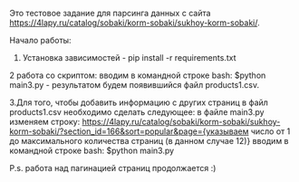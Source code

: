 Это тестовое задание для парсинга данных с сайта https://4lapy.ru/catalog/sobaki/korm-sobaki/sukhoy-korm-sobaki/.


Начало работы: 

1. Установка зависимостей - pip install -r requirements.txt

2 работа со скриптом: вводим в командной строке bash: $python main3.py - результатом будем появившийся файл products1.csv.


3.Для того, чтобы добавить информацию с других страниц в файл products1.csv необходимо сделать следующее:
в файле main3.py изменяем строку:
https://4lapy.ru/catalog/sobaki/korm-sobaki/sukhoy-korm-sobaki/?section_id=166&sort=popular&page={указываем число от 1 до максимального количества страниц (в данном случае 12)}
вводим в командной строке bash: $python main3.py


P.s. работа над пагинацией страниц продолжается :)
